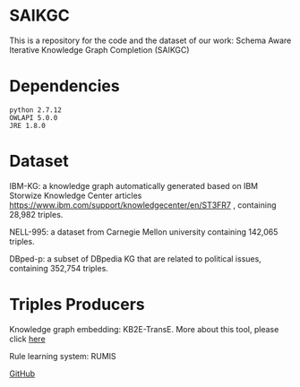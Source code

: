 # SAIKGC
This is a repository for the code and the dataset of our work: Schema Aware Iterative Knowledge Graph Completion (SAIKGC)

# Dependencies
    python 2.7.12
    OWLAPI 5.0.0
    JRE 1.8.0
    
# Dataset
IBM-KG: a knowledge graph automatically generated based on IBM Storwize Knowledge Center articles https://www.ibm.com/support/knowledgecenter/en/ST3FR7 , containing 28,982 triples.

NELL-995: a dataset from Carnegie Mellon university containing 142,065 triples.

DBped-p: a subset of DBpedia KG that are related to political issues, containing 352,754 triples.

# Triples Producers
Knowledge graph embedding: KB2E-TransE. More about this tool, please click [here](https://github.com/thunlp/KB2E)

Rule learning system: RUMIS

[GitHub](http://github.com)
